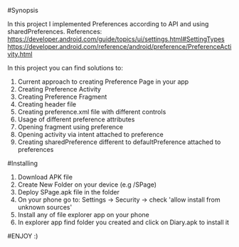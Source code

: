 #Synopsis

In this project I implemented Preferences according to API and using sharedPreferences.
References:
https://developer.android.com/guide/topics/ui/settings.html#SettingTypes
https://developer.android.com/reference/android/preference/PreferenceActivity.html

In this project you can find solutions to:
1. Current approach to creating Preference Page in your app
2. Creating Preference Activity
3. Creating Preference Fragment
4. Creating header file
5. Creating preference.xml file with different controls
6. Usage of different preference attributes
7. Opening fragment using preference
8. Opening activity via intent attached to preference
9. Creating sharedPreference different to defaultPreference attached to preferences


#Installing

1. Download APK file
2. Create New Folder on your device (e.g /SPage)
3. Deploy SPage.apk file in the folder
4. On your phone go to: Settings -> Security -> check 'allow install from unknown sources'
5. Install any of file explorer app on your phone
6. In explorer app find folder you created and click on Diary.apk to install it

#ENJOY :)